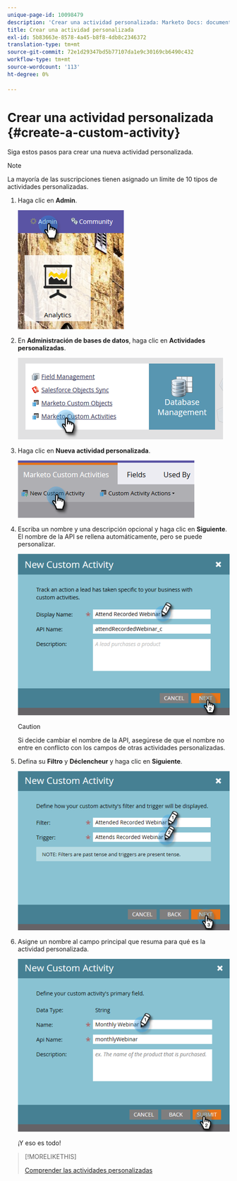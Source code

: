 ```yaml
---
unique-page-id: 10098479
description: 'Crear una actividad personalizada: Marketo Docs: documentación del producto'
title: Crear una actividad personalizada
exl-id: 5b83663e-8578-4a45-b8f8-4db8c2346372
translation-type: tm+mt
source-git-commit: 72e1d29347bd5b77107da1e9c30169cb6490c432
workflow-type: tm+mt
source-wordcount: '113'
ht-degree: 0%

---
```


# Crear una actividad personalizada {#create-a-custom-activity}

Siga estos pasos para crear una nueva actividad personalizada.

>[!NOTE]
>
>La mayoría de las suscripciones tienen asignado un límite de 10 tipos de actividades personalizadas.

1. Haga clic en **Admin**.

   ![](assets/one.png)

1. En **Administración de bases de datos**, haga clic en **Actividades personalizadas**.

   ![](assets/two.png)

1. Haga clic en **Nueva actividad personalizada**.

   ![](assets/three.png)

1. Escriba un nombre y una descripción opcional y haga clic en **Siguiente**. El nombre de la API se rellena automáticamente, pero se puede personalizar.

   ![](assets/four.png)

   >[!CAUTION]
   >
   >Si decide cambiar el nombre de la API, asegúrese de que el nombre no entre en conflicto con los campos de otras actividades personalizadas.

1. Defina su **Filtro** y **Déclencheur** y haga clic en **Siguiente**.

   ![](assets/five.png)

1. Asigne un nombre al campo principal que resuma para qué es la actividad personalizada.

   ![](assets/six.png)

   ¡Y eso es todo!

>[!MORELIKETHIS]
>
>[Comprender las actividades personalizadas](/help/marketo/product-docs/administration/marketo-custom-activities/understanding-custom-activities.md)
